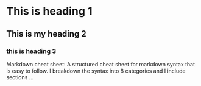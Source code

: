 


# This is heading 1

## This is my heading 2

### this is heading 3

Markdown cheat sheet: A structured cheat sheet for markdown syntax that is easy to follow. I breakdown the syntax into 8 categories and I include sections ...